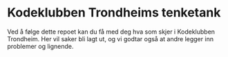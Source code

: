 # Kodeklubben Trondheims tenketank
Ved å følge dette repoet kan du få med deg hva som skjer i Kodeklubben
Trondheim. Her vil saker bli lagt ut, og vi godtar også at andre legger
inn problemer og lignende.
